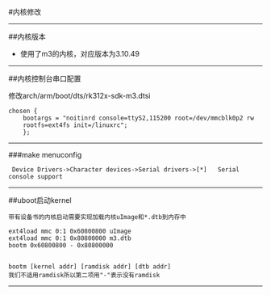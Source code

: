 #内核修改
******
##内核版本
* 使用了m3的内核，对应版本为3.10.49

*****
##内核控制台串口配置

修改arch/arm/boot/dts/rk312x-sdk-m3.dtsi

```
chosen {
	bootargs = "noitinrd console=ttyS2,115200 root=/dev/mmcblk0p2 rw
	rootfs=ext4fs init=/linuxrc";
    };
```
******

###make menuconfig

```
 Device Drivers->Character devices->Serial drivers->[*]   Serial console support

```
******
##uboot启动kernel

```
带有设备书的内核启动需要实现加载内核uImage和*.dtb到内存中

ext4load mmc 0:1 0x60800800 uImage
ext4load mmc 0:1 0x80800000 m3.dtb
bootm 0x60800800 - 0x80800000


bootm [kernel addr] [ramdisk addr] [dtb addr]
我们不适用ramdisk所以第二项用"-"表示没有ramdisk

```

******
